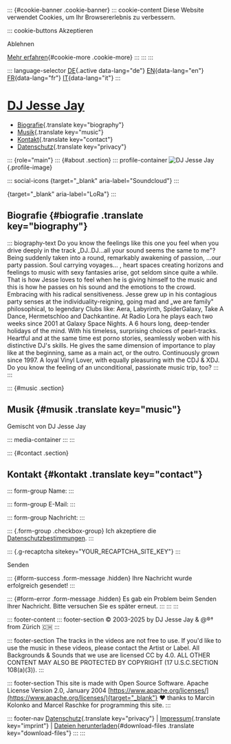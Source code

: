 ::: {#cookie-banner .cookie-banner}
::: cookie-content
Diese Website verwendet Cookies, um Ihr Browsererlebnis zu verbessern.

::: cookie-buttons
Akzeptieren

Ablehnen

[Mehr erfahren](datenschutz.html){#cookie-more .cookie-more}
:::
:::
:::

::: language-selector
[DE](#){.active data-lang="de"} [EN](#){data-lang="en"}
[FR](#){data-lang="fr"} [IT](#){data-lang="it"}
:::

<div>

# [DJ Jesse Jay](https://www.djjessejay.ch)

-   [Biografie](#about){.translate key="biography"}
-   [Musik](#music){.translate key="music"}
-   [Kontakt](#contact){.translate key="contact"}
-   [Datenschutz](datenschutz.html){.translate key="privacy"}

</div>

::: {role="main"}
::: {#about .section}
::: profile-container
![DJ Jesse Jay](img/DJ-Jesse-Jay.jpg){.profile-image}

::: social-icons
[](https://soundcloud.com/jessejay){target="_blank"
aria-label="Soundcloud"}
:::

[](https://www.lora.ch/radio/sendungen/blue-dimension){target="_blank"
aria-label="LoRa"}
:::

## Biografie {#biografie .translate key="biography"}

::: biography-text
Do you know the feelings like this one you feel when you drive deeply in
the track „DJ..DJ\...all your sound seems the same to me\"? Being
suddenly taken into a round, remarkably awakening of passion, \...our
party passion. Soul carrying voyages... , heart spaces creating horizons
and feelings to music with sexy fantasies arise, got seldom since quite
a while. That is how Jesse loves to feel when he is giving himself to
the music and this is how he passes on his sound and the emotions to the
crowd. Embracing with his radical sensitiveness. Jesse grew up in his
contagious party senses at the individuality-reigning, going mad and „we
are family\" philosophical, to legendary Clubs like: Aera, Labyrinth,
SpiderGalaxy, Take A Dance, Hermetschloo and Dachkantine. At Radio Lora
he plays each two weeks since 2001 at Galaxy Space Nights. A 6 hours
long, deep-tender holidays of the mind. With his timeless, surprising
choices of pearl-tracks. Heartful and at the same time est porno
stories, seamlessly woben with his distinctive DJ\'s skills. He gives
the same dimension of importance to play like at the beginning, same as
a main act, or the outro. Continuously grown since 1997. A loyal Vinyl
Lover, with equally pleasuring with the CDJ & XDJ. Do you know the
feeling of an unconditional, passionate music trip, too?
:::
:::

::: {#music .section}
## Musik {#musik .translate key="music"}

Gemischt von DJ Jesse Jay

::: media-container
:::
:::

::: {#contact .section}
## Kontakt {#kontakt .translate key="contact"}

::: form-group
Name:
:::

::: form-group
E-Mail:
:::

::: form-group
Nachricht:
:::

::: {.form-group .checkbox-group}
Ich akzeptiere die [Datenschutzbestimmungen](datenschutz.html).
:::

::: {.g-recaptcha sitekey="YOUR_RECAPTCHA_SITE_KEY"}
:::

Senden

::: {#form-success .form-message .hidden}
Ihre Nachricht wurde erfolgreich gesendet!
:::

::: {#form-error .form-message .hidden}
Es gab ein Problem beim Senden Ihrer Nachricht. Bitte versuchen Sie es
später erneut.
:::
:::
:::

::: footer-content
::: footer-section
© 2003-2025 by DJ Jesse Jay & @®† from Zürich 🇨🇭
:::

::: footer-section
The tracks in the videos are not free to use. If you\'d like to use the
music in these videos, please contact the Artist or Label. All
Backgrounds & Sounds that we use are licensed CC by 4.0. ALL OTHER
CONTENT MAY ALSO BE PROTECTED BY COPYRIGHT (17 U.S.C.SECTION 108(a)(3)).
:::

::: footer-section
This site is made with Open Source Software. Apache License Version 2.0,
January 2004
[https://www.apache.org/licenses/](https://www.apache.org/licenses/){target="_blank"}
❤️ thanks to Marcin Kolonko and Marcel Raschke for programming this
site.
:::

::: footer-nav
[Datenschutz](datenschutz.html){.translate key="privacy"} \|
[Impressum](impressum.html){.translate key="imprint"} \| [Dateien
herunterladen](#){#download-files .translate key="download-files"}
:::
:::
